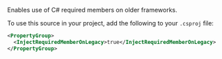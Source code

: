 Enables use of C# required members on older frameworks.

To use this source in your project, add the following to your `.csproj` file:

```xml
<PropertyGroup>
  <InjectRequiredMemberOnLegacy>true</InjectRequiredMemberOnLegacy>
</PropertyGroup>
```
